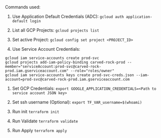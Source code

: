 Commands used:

1. Use Application Default Credentials (ADC):
`gcloud auth application-default login`

1. List all GCP Projects:
`gcloud projects list`

1. Set active Project:
`gcloud config set project <PROJECT_ID>`

1. Use Service Account Credentials:
```
gcloud iam service-accounts create prod-svc
gcloud projects add-iam-policy-binding carved-rock-prod --member="serviceAccount:prod-svc@carved-rock-prod.iam.gserviceaccount.com" --role="roles/owner"
gcloud iam service-accounts keys create prod-svc-creds.json --iam-account=prod-svc@carved-rock-prod.iam.gserviceaccount.com
```

1. Set GCP Credentials:
`export GOOGLE_APPLICATION_CREDENTIALS=<Path to service account JSON key>`

1. Set ssh username (Optional):
`export TF_VAR_username=$(whoami)`

1. Run init
`terraform init`

1. Run Validate
`terraform validate`

1. Run Apply
`terraform apply`